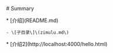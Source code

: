 \# Summary



\* \[介绍\]\(README.md\)

	- \[子目录\]\(zimulu.md\)



\* \[介绍2\]\(http://localhost:4000/hello.html\)    





